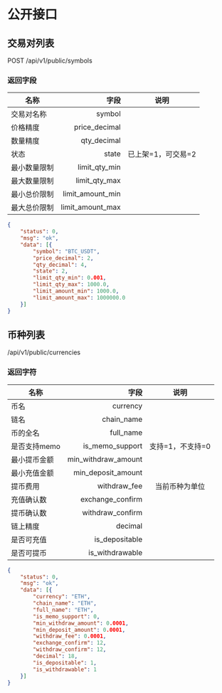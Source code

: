 # 公开接口

## 交易对列表

POST /api/v1/public/symbols

### 返回字段

| 名称        | 字段     |  说明 |
| --------   | -----:   | :----: |
| 交易对名称 | symbol |  |
| 价格精度 | price_decimal |  |
| 数量精度 | qty_decimal | |
| 状态 | state | 已上架=1，可交易=2|
| 最小数量限制 | limit_qty_min |  |
| 最大数量限制 | limit_qty_max |  |
| 最小总价限制 | limit_amount_min |  |
| 最大总价限制 | limit_amount_max |  |

```json
{
    "status": 0,
    "msg": "ok",
    "data": [{
        "symbol": "BTC_USDT",
        "price_decimal": 2,
        "qty_decimal": 4,
        "state": 2,
        "limit_qty_min": 0.001,
        "limit_qty_max": 1000.0,
        "limit_amount_min": 1000.0,
        "limit_amount_max": 1000000.0
    }]
}
```

## 币种列表

/api/v1/public/currencies

### 返回字符

| 名称        | 字段     |  说明 |
| --------   | -----:   | :----: |
| 币名 | currency |  |
| 链名 | chain_name |  |
| 币的全名 | full_name | |
| 是否支持memo | is_memo_support | 支持=1，不支持=0 |
| 最小提币金额 | min_withdraw_amount |  |
| 最小充值金额 | min_deposit_amount |  |
| 提币费用 | withdraw_fee | 当前币种为单位 |
| 充值确认数 | exchange_confirm |  |
| 提币确认数 | withdraw_confirm |  |
| 链上精度 | decimal |  |
| 是否可充值 | is_depositable |  |
| 是否可提币 | is_withdrawable |  |

```json
{
    "status": 0,
    "msg": "ok",
    "data": [{
        "currency": "ETH",
        "chain_name": "ETH",
        "full_name": "ETH",
        "is_memo_support": 0,
        "min_withdraw_amount": 0.0001,
        "min_deposit_amount": 0.0001,
        "withdraw_fee": 0.0001,
        "exchange_confirm": 12,
        "withdraw_confirm": 12,
        "decimal": 18,
        "is_depositable": 1,
        "is_withdrawable": 1
    }]
}
```
